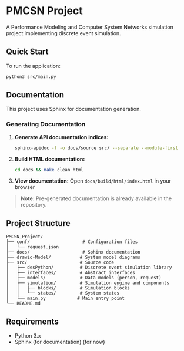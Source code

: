 # PMCSN Project

A Performance Modeling and Computer System Networks simulation project implementing discrete event simulation.

## Quick Start

To run the application:
```bash
python3 src/main.py
```

## Documentation

This project uses Sphinx for documentation generation.

### Generating Documentation

1. **Generate API documentation indices:**
   ```bash
   sphinx-apidoc -f -o docs/source src/ --separate --module-first
   ```

2. **Build HTML documentation:**
   ```bash
   cd docs && make clean html
   ```

3. **View documentation:**
   Open `docs/build/html/index.html` in your browser

> **Note:** Pre-generated documentation is already available in the repository.

## Project Structure

```
PMCSN_Project/
├── conf/                    # Configuration files
│   └── request.json
├── docs/                    # Sphinx documentation
├── drawio-Model/           # System model diagrams
├── src/                    # Source code
│   ├── desPython/          # Discrete event simulation library
│   ├── interfaces/         # Abstract interfaces
│   ├── models/             # Data models (person, request)
│   ├── simulation/         # Simulation engine and components
│   │   ├── blocks/         # Simulation blocks
│   │   └── states/         # System states
│   └── main.py            # Main entry point
└── README.md
```

## Requirements

- Python 3.x
- Sphinx (for documentation)
(for now)